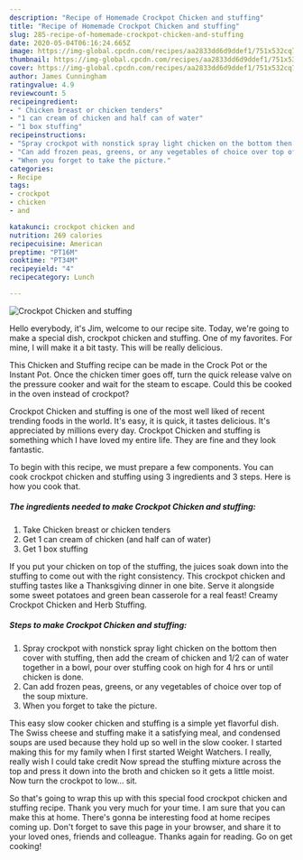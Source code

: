 ```yaml
---
description: "Recipe of Homemade Crockpot Chicken and stuffing"
title: "Recipe of Homemade Crockpot Chicken and stuffing"
slug: 285-recipe-of-homemade-crockpot-chicken-and-stuffing
date: 2020-05-04T06:16:24.665Z
image: https://img-global.cpcdn.com/recipes/aa2833dd6d9ddef1/751x532cq70/crockpot-chicken-and-stuffing-recipe-main-photo.jpg
thumbnail: https://img-global.cpcdn.com/recipes/aa2833dd6d9ddef1/751x532cq70/crockpot-chicken-and-stuffing-recipe-main-photo.jpg
cover: https://img-global.cpcdn.com/recipes/aa2833dd6d9ddef1/751x532cq70/crockpot-chicken-and-stuffing-recipe-main-photo.jpg
author: James Cunningham
ratingvalue: 4.9
reviewcount: 5
recipeingredient:
- " Chicken breast or chicken tenders"
- "1 can cream of chicken and half can of water"
- "1 box stuffing"
recipeinstructions:
- "Spray crockpot with nonstick spray light chicken on the bottom then cover with stuffing, then add the cream of chicken and 1/2 can of water together in a bowl, pour over stuffing cook on high for 4 hrs or until chicken is done."
- "Can add frozen peas, greens, or any vegetables of choice over top of the soup mixture."
- "When you forget to take the picture."
categories:
- Recipe
tags:
- crockpot
- chicken
- and

katakunci: crockpot chicken and 
nutrition: 269 calories
recipecuisine: American
preptime: "PT16M"
cooktime: "PT34M"
recipeyield: "4"
recipecategory: Lunch

---
```



![Crockpot Chicken and stuffing](https://img-global.cpcdn.com/recipes/aa2833dd6d9ddef1/751x532cq70/crockpot-chicken-and-stuffing-recipe-main-photo.jpg)

Hello everybody, it's Jim, welcome to our recipe site. Today, we're going to make a special dish, crockpot chicken and stuffing. One of my favorites. For mine, I will make it a bit tasty. This will be really delicious.

This Chicken and Stuffing recipe can be made in the Crock Pot or the Instant Pot. Once the chicken timer goes off, turn the quick release valve on the pressure cooker and wait for the steam to escape. Could this be cooked in the oven instead of crockpot?

Crockpot Chicken and stuffing is one of the most well liked of recent trending foods in the world. It's easy, it is quick, it tastes delicious. It's appreciated by millions every day. Crockpot Chicken and stuffing is something which I have loved my entire life. They are fine and they look fantastic.


To begin with this recipe, we must prepare a few components. You can cook crockpot chicken and stuffing using 3 ingredients and 3 steps. Here is how you cook that.

##### The ingredients needed to make Crockpot Chicken and stuffing:

1. Take  Chicken breast or chicken tenders
1. Get 1 can cream of chicken (and half can of water)
1. Get 1 box stuffing


If you put your chicken on top of the stuffing, the juices soak down into the stuffing to come out with the right consistency. This crockpot chicken and stuffing tastes like a Thanksgiving dinner in one bite. Serve it alongside some sweet potatoes and green bean casserole for a real feast! Creamy Crockpot Chicken and Herb Stuffing. 

##### Steps to make Crockpot Chicken and stuffing:

1. Spray crockpot with nonstick spray light chicken on the bottom then cover with stuffing, then add the cream of chicken and 1/2 can of water together in a bowl, pour over stuffing cook on high for 4 hrs or until chicken is done.
1. Can add frozen peas, greens, or any vegetables of choice over top of the soup mixture.
1. When you forget to take the picture.


This easy slow cooker chicken and stuffing is a simple yet flavorful dish. The Swiss cheese and stuffing make it a satisfying meal, and condensed soups are used because they hold up so well in the slow cooker. I started making this for my family when I first started Weight Watchers. I really, really wish I could take credit Now spread the stuffing mixture across the top and press it down into the broth and chicken so it gets a little moist. Now turn the crockpot to low… sit. 

So that's going to wrap this up with this special food crockpot chicken and stuffing recipe. Thank you very much for your time. I am sure that you can make this at home. There's gonna be interesting food at home recipes coming up. Don't forget to save this page in your browser, and share it to your loved ones, friends and colleague. Thanks again for reading. Go on get cooking!
